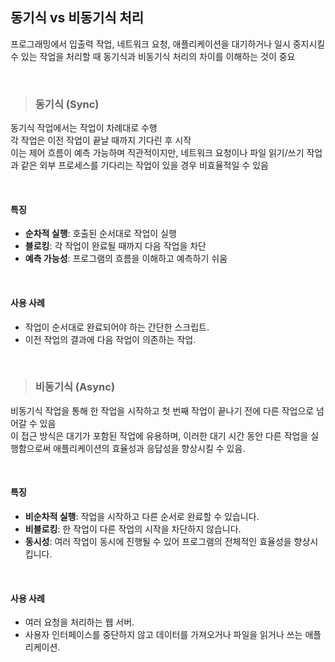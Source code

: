 ## 동기식 vs 비동기식 처리

프로그래밍에서 입출력 작업, 네트워크 요청, 애플리케이션을 대기하거나 일시 중지시킬 수 있는 작업을 처리할 때 동기식과 비동기식 처리의 차이를 이해하는 것이 중요

<br/>

> ### **동기식 (Sync)**

동기식 작업에서는 작업이 차례대로 수행
<br/>
각 작업은 이전 작업이 끝날 때까지 기다린 후 시작
<br/>
이는 제어 흐름이 예측 가능하며 직관적이지만, 네트워크 요청이나 파일 읽기/쓰기 작업과 같은 외부 프로세스를 기다리는 작업이 있을 경우 비효율적일 수 있음

<br/>

#### 특징

- **순차적 실행**: 호출된 순서대로 작업이 실행
- **블로킹**: 각 작업이 완료될 때까지 다음 작업을 차단
- **예측 가능성**: 프로그램의 흐름을 이해하고 예측하기 쉬움

<br/>

#### 사용 사례

- 작업이 순서대로 완료되어야 하는 간단한 스크립트.
- 이전 작업의 결과에 다음 작업이 의존하는 작업.

<br/>

> ### 비동기식 (Async)

비동기식 작업을 통해 한 작업을 시작하고 첫 번째 작업이 끝나기 전에 다른 작업으로 넘어갈 수 있음
<br/>
이 접근 방식은 대기가 포함된 작업에 유용하며, 이러한 대기 시간 동안 다른 작업을 실행함으로써 애플리케이션의 효율성과 응답성을 향상시킬 수 있음.

<br/>

#### 특징

- **비순차적 실행**: 작업을 시작하고 다른 순서로 완료할 수 있습니다.
- **비블로킹**: 한 작업이 다른 작업의 시작을 차단하지 않습니다.
- **동시성**: 여러 작업이 동시에 진행될 수 있어 프로그램의 전체적인 효율성을 향상시킵니다.

<br/>

#### 사용 사례

- 여러 요청을 처리하는 웹 서버.
- 사용자 인터페이스를 중단하지 않고 데이터를 가져오거나 파일을 읽거나 쓰는 애플리케이션.

<br/>

